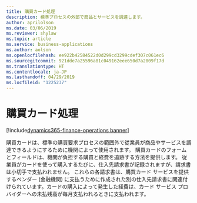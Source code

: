 ```yaml
---
title: 購買カード処理
description: 標準プロセスの外部で商品とサービスを調達します。
author: aprilolson
ms.date: 03/06/2019
ms.reviewer: shylaw
ms.topic: article
ms.service: business-applications
ms.author: aolson
ms.openlocfilehash: ee922b42584522d0d299cd3299cdef307c061ec6
ms.sourcegitcommit: 921dde7a25596a81c049162eee650d7a2009f17d
ms.translationtype: HT
ms.contentlocale: ja-JP
ms.lasthandoff: 04/29/2019
ms.locfileid: "1225237"
---
```

# <a name="purchasing-card-processing"></a>購買カード処理 
[!include[dynamics365-finance-operations banner](../includes/dynamics365-finance-operations.md)]

購買カードは、標準の購買要求プロセスの範囲外で従業員が商品やサービスを調達できるようにするために機関によって使用されます。 購買カードのフォームとフィールドは、機関が負担する購買と経費を追跡する方法を提供します。 従業員がカードを使って購入するたびに、仕入先請求書が記録されますが、請求書は小切手で支払われません。 これらの各請求書は、購買カード サービスを提供するベンダー (金融機関) に支払うために作成された別の仕入先請求書に関連付けられています。カードの購入によって発生した経費は、カード サービス プロバイダーへの未払残高が毎月支払われるときに支払われます。

